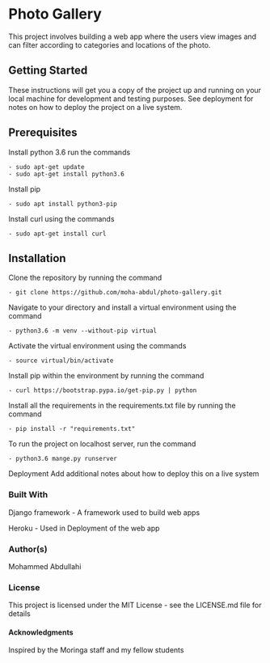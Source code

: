 # Photo Gallery

This project involves building a web app where the users view images and can filter according to categories
and locations of the photo.


## Getting Started
These instructions will get you a copy of the project up and running on your local machine for development and testing purposes. See deployment for notes on how to deploy the project on a live system.

## Prerequisites

Install python 3.6 run the commands

    - sudo apt-get update
    - sudo apt-get install python3.6

Install pip

    - sudo apt install python3-pip

Install curl using the commands

    - sudo apt-get install curl

## Installation
    
Clone the repository by running the command

    - git clone https://github.com/moha-abdul/photo-gallery.git

Navigate to your directory and install a virtual environment using the command

    - python3.6 -m venv --without-pip virtual

Activate the virtual environment using the commands

    - source virtual/bin/activate

Install pip within the environment by running the command

    - curl https://bootstrap.pypa.io/get-pip.py | python

Install all the requirements in the requirements.txt file by running the command

    - pip install -r "requirements.txt"

To run the project on localhost server, run the command

    - python3.6 mange.py runserver



Deployment
Add additional notes about how to deploy this on a live system

### Built With

Django framework - A framework used to build web apps

Heroku - Used in Deployment of the web app


### Author(s)

Mohammed Abdullahi

### License

This project is licensed under the MIT License - see the LICENSE.md file for details

#### Acknowledgments

Inspired by the Moringa staff and my fellow students
